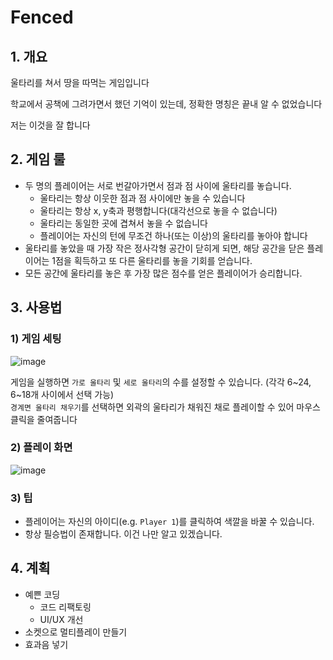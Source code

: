 # Fenced
## 1. 개요
울타리를 쳐서 땅을 따먹는 게임입니다

학교에서 공책에 그려가면서 했던 기억이 있는데, 정확한 명칭은 끝내 알 수 없었습니다

저는 이것을 잘 합니다

## 2. 게임 룰
* 두 명의 플레이어는 서로 번갈아가면서 점과 점 사이에 울타리를 놓습니다. 
  * 울타리는 항상 이웃한 점과 점 사이에만 놓을 수 있습니다
  * 울타리는 항상 x, y축과 평행합니다(대각선으로 놓을 수 없습니다)
  * 울타리는 동일한 곳에 겹쳐서 놓을 수 없습니다
  * 플레이어는 자신의 턴에 무조건 하나(또는 이상)의 울타리를 놓아야 합니다
* 울타리를 놓았을 때 가장 작은 정사각형 공간이 닫히게 되면, 해당 공간을 닫은 플레이어는 1점을 획득하고 또 다른 울타리를 놓을 기회를 얻습니다. 
* 모든 공간에 울타리를 놓은 후 가장 많은 점수를 얻은 플레이어가 승리합니다. 

## 3. 사용법
### 1) 게임 세팅
![image](https://user-images.githubusercontent.com/12420779/151703958-0157b9de-bd55-4b06-aabf-cb39cc301b53.png)

게임을 실행하면 `가로 울타리` 및 `세로 울타리`의 수를 설정할 수 있습니다. (각각 6~24, 6~18개 사이에서 선택 가능)<br>
`경계면 울타리 채우기`를 선택하면 외곽의 울타리가 채워진 채로 플레이할 수 있어 마우스 클릭을 줄여줍니다

### 2) 플레이 화면
![image](https://user-images.githubusercontent.com/12420779/151704152-68fef031-3f9d-48eb-9a7d-59da5c6044e8.png)

### 3) 팁
* 플레이어는 자신의 아이디(e.g. `Player 1`)를 클릭하여 색깔을 바꿀 수 있습니다. 
* 항상 필승법이 존재합니다. 이건 나만 알고 있겠습니다. 

## 4. 계획
* 예쁜 코딩
  * 코드 리팩토링
  * UI/UX 개선
* 소켓으로 멀티플레이 만들기
* 효과음 넣기
